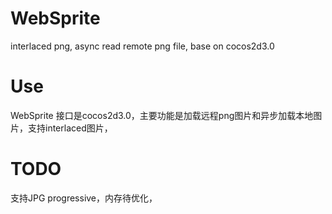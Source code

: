 WebSprite
=========

interlaced png, async read remote png file, base on cocos2d3.0

Use
=========
WebSprite 接口是cocos2d3.0，主要功能是加载远程png图片和异步加载本地图片，支持interlaced图片，

TODO
=========
支持JPG progressive，内存待优化，
